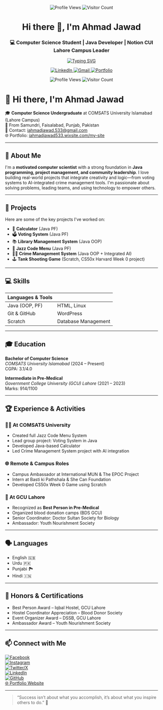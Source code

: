 <p align="center">
  <img src="https://komarev.com/ghpvc/?username=ahmadjawad533&label=Profile%20Views&color=brightgreen&style=for-the-badge" alt="Profile Views" />
  <img src="https://hits.seeyoufarm.com/api/count/incr/badge.svg?url=https://github.com/ahmadjawad533/&title=Visitors&edge_flat=false" alt="Visitor Count" />
</p>
<!-- Profile Header -->
<h1 align="center">Hi there 👋, I'm Ahmad Jawad</h1>
<h3 align="center">💻 Computer Science Student | Java Developer | Notion CUI Lahore Campus Leader</h3>

<!-- Typing Animation -->
<p align="center">
  <a href="https://git.io/typing-svg">
    <img src="https://readme-typing-svg.herokuapp.com?font=Fira+Code&pause=1000&color=0e75b6&width=450&lines=Passionate+Developer+and+Innovator;Community+Builder+and+Learner;Exploring+AI+and+Open+Source;Always+Learning+New+Things" alt="Typing SVG" />
  </a>
</p>

<!-- Social Links -->
<p align="center">
  <a href="https://www.linkedin.com/in/ahmadjawad533/" target="_blank">
    <img src="https://img.shields.io/badge/LinkedIn-0077B5.svg?&style=for-the-badge&logo=linkedin&logoColor=white" alt="LinkedIn" />
  </a>
  <a href="mailto:iahmadjawad.533@gmail.com">
    <img src="https://img.shields.io/badge/Gmail-D14836.svg?&style=for-the-badge&logo=gmail&logoColor=white" alt="Gmail" />
  </a>
  <a href="https://ahmadjawad533.github.io/">
    <img src="https://img.shields.io/badge/Portfolio-000000.svg?&style=for-the-badge&logo=firefox&logoColor=white" alt="Portfolio" />
  </a>
</p>

<!-- Profile Views and Visitors Counter -->
<p align="center">
  <img src="https://komarev.com/ghpvc/?username=ahmadjawad533&label=Profile%20Views&color=brightgreen&style=for-the-badge" alt="Profile Views" />
  <img src="https://hits.seeyoufarm.com/api/count/incr/badge.svg?url=https://github.com/ahmadjawad533/&title=Visitors&edge_flat=false" alt="Visitor Count" />
</p>

# 👋 Hi there, I'm Ahmad Jawad

🎓 **Computer Science Undergraduate** at COMSATS University Islamabad (Lahore Campus)  
📍 From Samundri, Faisalabad, Punjab, Pakistan  
📧 Contact: [iahmadjawad.533@gmail.com](mailto:iahmadjawad.533@gmail.com)  
🌐 Portfolio: [iahmadjawad533.wixsite.com/my-site](https://iahmadjawad533.wixsite.com/my-site)

---

## 💼 About Me

I'm a **motivated computer scientist** with a strong foundation in **Java programming, project management, and community leadership**. I love building real-world projects that integrate creativity and logic—from voting systems to AI-integrated crime management tools. I'm passionate about solving problems, leading teams, and using technology to empower others.

---

## 🔨 Projects

Here are some of the key projects I've worked on:

- 🧮 **Calculator** (Java PF)
- 🗳️ **Voting System** (Java PF)
- 📚 **Library Management System** (Java OOP)
- 🎷 **Jazz Code Menu** (Java PF)
- 🕵️‍♂️ **Crime Management System** (Java OOP + Integrated AI)
- 🕹️ **Tank Shooting Game** (Scratch, CS50x Harvard Week 0 project)

---

## 💻 Skills

| Languages & Tools | |
|-------------------|--|
| Java (OOP, PF)    | HTML, Linux |
| Git & GitHub      | WordPress |
| Scratch           | Database Management |

---

## 🎓 Education

**Bachelor of Computer Science**  
*COMSATS University Islamabad* (2024 – Present)  
CGPA: 3.1/4.0

**Intermediate in Pre-Medical**  
*Government College University (GCU) Lahore* (2021 – 2023)  
Marks: 914/1100

---

## 🏆 Experience & Activities

### 👨‍💻 At COMSATS University
- Created full Jazz Code Menu System
- Lead group project: Voting System in Java
- Developed Java-based Calculator
- Led Crime Management System project with AI integration

### 🌐 Remote & Campus Roles
- Campus Ambassador at International MUN & The EPOC Project
- Intern at Basti ki Pathshala & She Can Foundation
- Developed CS50x Week 0 Game using Scratch

### 🏥 At GCU Lahore
- Recognized as **Best Person in Pre-Medical**
- Organized blood donation camps (BDS GCU)
- Senior Coordinator: Doctor Sultan Society for Biology
- Ambassador: Youth Nourishment Society

---

## 🗣️ Languages

- English 🇬🇧
- Urdu 🇵🇰
- Punjabi 🏞️
- Hindi 🇮🇳

---

## 🥇 Honors & Certifications

- Best Person Award – Iqbal Hostel, GCU Lahore
- Hostel Coordinator Appreciation – Blood Donor Society
- Event Organizer Award – DSSB, GCU Lahore
- Ambassador Award – Youth Nourishment Society

---

## 📫 Connect with Me

[![Facebook](https://img.shields.io/badge/Facebook-1877F2?logo=facebook&logoColor=white)](https://www.facebook.com/ahmadjawad533/)  
[![Instagram](https://img.shields.io/badge/Instagram-E4405F?logo=instagram&logoColor=white)](https://instagram.com/ahmadjawad.533)  
[![Twitter/X](https://img.shields.io/badge/Twitter-1DA1F2?logo=twitter&logoColor=white)](https://twitter.com/ahmadjawad533)  
[![LinkedIn](https://img.shields.io/badge/LinkedIn-0077B5?logo=linkedin&logoColor=white)](https://www.linkedin.com/in/ahmadjawad533/)  
[![GitHub](https://img.shields.io/badge/GitHub-100000?logo=github&logoColor=white)](https://github.com/ahmadjawad533)  
[🌐 Portfolio Website](https://iahmadjawad533.wixsite.com/my-site)

---

> “Success isn’t about what you accomplish, it’s about what you inspire others to do.” 🚀
